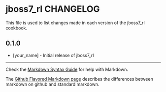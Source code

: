 jboss7_rl CHANGELOG
===================

This file is used to list changes made in each version of the jboss7_rl cookbook.

0.1.0
-----
- [your_name] - Initial release of jboss7_rl

- - -
Check the [Markdown Syntax Guide](http://daringfireball.net/projects/markdown/syntax) for help with Markdown.

The [Github Flavored Markdown page](http://github.github.com/github-flavored-markdown/) describes the differences between markdown on github and standard markdown.

